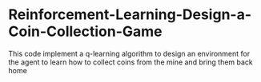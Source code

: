# Reinforcement-Learning-Design-a-Coin-Collection-Game
This code implement a q-learning algorithm to design an environment for the agent to learn how to collect coins from the mine and bring them back home 
